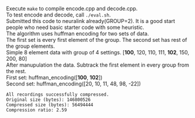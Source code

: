 Execute ```make``` to compile encode.cpp and decode.cpp.\
To test encode and decode, call ```./eval.sh```.\
Submitted this code to neuralink already(GROUP=2). It is a good start people who need basic starter code with some heuristic.\
The algorithm uses huffman encoding for two sets of data.\
The first set is every first element of the group. The second set has rest of the group elements.\
Simple 8 element data with group of 4 settings. [**100**, 120, 110, 111, **102**, 150, 200, 80]\
After manupulation the data. Subtrack the first element in every group from the rest.\
First set: huffman_encoding([**100**, **102**])\
Second set: huffman_encoding([20, 10, 11, 48, 98, -22])
```
All recordings successfully compressed.
Original size (bytes): 146800526
Compressed size (bytes): 56494444
Compression ratio: 2.59
```
